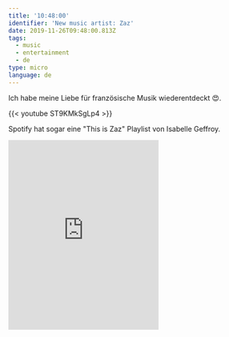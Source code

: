 ```yaml
---
title: '10:48:00'
identifier: 'New music artist: Zaz'
date: 2019-11-26T09:48:00.813Z
tags:
  - music
  - entertainment
  - de
type: micro
language: de
---
```

Ich habe meine Liebe für französische Musik wiederentdeckt 😍. 

{{< youtube ST9KMkSgLp4 >}}

Spotify hat sogar eine "This is Zaz" Playlist von Isabelle Geffroy.

<iframe src="https://open.spotify.com/embed/playlist/37i9dQZF1DX7NziNikc684" width="300" height="380" frameborder="0" allowtransparency="true" allow="encrypted-media"></iframe>
